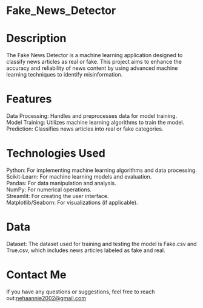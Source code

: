 # Fake_News_Detector

# Description
The Fake News Detector is a machine learning application designed to classify news articles as real or fake. This project aims to enhance the accuracy and reliability of news content by using advanced machine learning techniques to identify misinformation.

# Features
Data Processing: Handles and preprocesses data for model training.<br>
Model Training: Utilizes machine learning algorithms to train the model.<br>
Prediction: Classifies news articles into real or fake categories.<br>

# Technologies Used
Python: For implementing machine learning algorithms and data processing.<br>
Scikit-Learn: For machine learning models and evaluation.<br>
Pandas: For data manipulation and analysis.<br>
NumPy: For numerical operations.<br>
Streamlit: For creating the user interface.<br>
Matplotlib/Seaborn: For visualizations (if applicable).<br>

# Data
Dataset: The dataset used for training and testing the model is Fake.csv and True.csv, which includes news articles labeled as  fake and real.

# Contact Me
If you have any questions or suggestions, feel free to reach out:nehaannie2002@gmail.com
